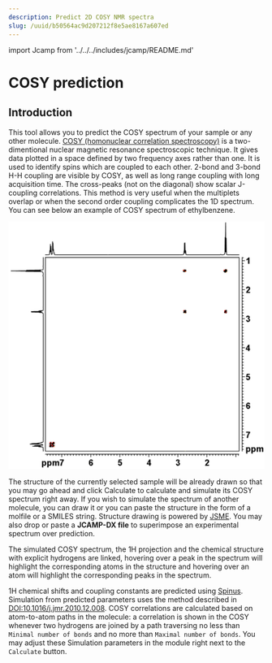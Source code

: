 ```yaml
---
description: Predict 2D COSY NMR spectra
slug: /uuid/b50564ac9d207212f8e5ae8167a607ed
---
```


import Jcamp from '../../../includes/jcamp/README.md'

# COSY prediction

## Introduction 

This tool allows you to predict the COSY spectrum of your sample or any other molecule. [COSY (homonuclear correlation spectroscopy)](https://en.wikipedia.org/wiki/Two-dimensional_nuclear_magnetic_resonance_spectroscopy) is a two-dimentional nuclear magnetic resonance spectroscopic technique. It gives data plotted in a space defined by two frequency axes rather than one.  It is used to identify spins which are coupled to each other. 2-bond and 3-bond H-H coupling are visible by COSY, as well as long range coupling with long acquisition time. The cross-peaks (not on the diagonal) show scalar J-coupling correlations. This method is very useful when the multiplets overlap or when the second order coupling complicates the 1D spectrum. You can see below an example of COSY spectrum of ethylbenzene. 

![spectrum](cosy_spectrum.gif)

The structure of the currently selected sample will be already drawn so that you may go ahead and click Calculate to calculate and simulate its COSY spectrum right away. If you wish to simulate the spectrum of another molecule, you can draw it or you can paste the structure in the form of a molfile or a SMILES string. Structure drawing is powered by [JSME](https://peter-ertl.com/jsme/). You may also drop or paste a **JCAMP-DX file** to superimpose an experimental spectrum over prediction.

<Jcamp/>

The simulated COSY spectrum, the 1H projection and the chemical structure with explicit hydrogens are linked, hovering over a peak in the spectrum will highlight the corresponding atoms in the structure and hovering over an atom will highlight the corresponding peaks in the spectrum.

1H chemical shifts and coupling constants are predicted using [Spinus](http://www2.chemie.uni-erlangen.de/services/spinus/). Simulation from predicted parameters uses the method described in [DOI:10.1016/j.jmr.2010.12.008](http://www.sciencedirect.com/science/article/pii/S1090780710004003). COSY correlations are calculated based on atom-to-atom paths in the molecule: a correlation is shown in the COSY whenever two hydrogens are joined by a path traversing no less than `Minimal number of bonds` and no more than `Maximal number of bonds`. You may adjust these Simulation parameters in the module right next to the `Calculate` button.  



